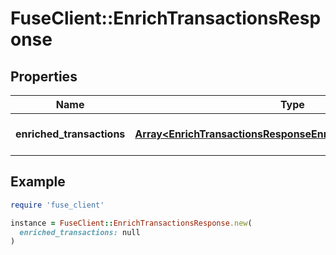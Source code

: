 # FuseClient::EnrichTransactionsResponse

## Properties

| Name | Type | Description | Notes |
| ---- | ---- | ----------- | ----- |
| **enriched_transactions** | [**Array&lt;EnrichTransactionsResponseEnrichedTransactionsInner&gt;**](EnrichTransactionsResponseEnrichedTransactionsInner.md) | The enriched transactions. | [optional] |

## Example

```ruby
require 'fuse_client'

instance = FuseClient::EnrichTransactionsResponse.new(
  enriched_transactions: null
)
```

